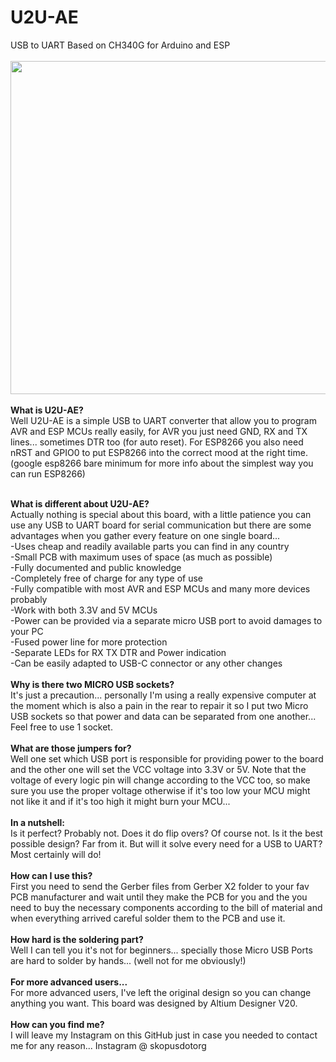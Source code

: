 # U2U-AE
USB to UART Based on CH340G for Arduino and ESP
<br><br>
<a href="https://raw.githubusercontent.com/skopusdotorg/U2U-AE/main/Images/U2U-AE%20PCB.jpg"><img alt="" src="https://raw.githubusercontent.com/skopusdotorg/U2U-AE/main/Images/U2U-AE%20PCB.jpg" style="width: 800px; height: 533px;" /></a>
<br><br>
<b>
What is U2U-AE?
</b><br>
Well U2U-AE is a simple USB to UART converter that allow you to program AVR and ESP MCUs really easily, for AVR you just need GND, RX and TX lines... sometimes DTR too (for auto reset). For ESP8266 you also need nRST and GPIO0 to put ESP8266 into the correct mood at the right time. (google esp8266 bare minimum for more info about the simplest way you can run ESP8266)
<br><br>

<b>
What is different about U2U-AE?
</b><br>
Actually nothing is special about this board, with a little patience you can use any USB to UART board for serial communication but there are some advantages when you gather every feature on one single board...
<br>
-Uses cheap and readily available parts you can find in any country
<br>
-Small PCB with maximum uses of space (as much as possible)
<br>
-Fully documented and public knowledge
<br>
-Completely free of charge for any type of use
<br>
-Fully compatible with most AVR and ESP MCUs and many more devices probably
<br>
-Work with both 3.3V and 5V MCUs
<br>
-Power can be provided via a separate micro USB port to avoid damages to your PC
<br>
-Fused power line for more protection
<br>
-Separate LEDs for RX TX DTR and Power indication
<br>
-Can be easily adapted to USB-C connector or any other changes
<br><br>

<b>
Why is there two MICRO USB sockets?
</b><br>
It's just a precaution... personally I'm using a really expensive computer at the moment which is also a pain in the rear to repair it so I put two Micro USB sockets so that power and data can be separated from one another... Feel free to use 1 socket.
<br><br>

<b>
What are those jumpers for?
</b><br>
Well one set which USB port is responsible for providing power to the board and the other one will set the VCC voltage into 3.3V or 5V. Note that the voltage of every logic pin will change according to the VCC too, so make sure you use the proper voltage otherwise if it's too low your MCU might not like it and if it's too high it might burn your MCU...
<br><br>

<b>
In a nutshell:
</b><br>
Is it perfect? Probably not. Does it do flip overs? Of course not. Is it the best possible design? Far from it. But will it solve every need for a USB to UART? Most certainly will do!
<br><br>

<b>
How can I use this?
</b><br>
First you need to send the Gerber files from Gerber X2 folder to your fav PCB manufacturer and wait until they make the PCB for you and the you need to buy the necessary components according to the bill of material and when everything arrived careful solder them to the PCB and use it.
<br><br>

<b>
How hard is the soldering part?
</b><br>
Well I can tell you it's not for beginners... specially those Micro USB Ports are hard to solder by hands... (well not for me obviously!)
<br><br>

<b>
For more advanced users...
</b><br>
For more advanced users, I've left the original design so you can change anything you want. This board was designed by Altium Designer V20.
<br><br>

<b>
How can you find me?
</b><br>
I will leave my Instagram on this GitHub just in case you needed to contact me for any reason... Instagram @ skopusdotorg
<br><br>
